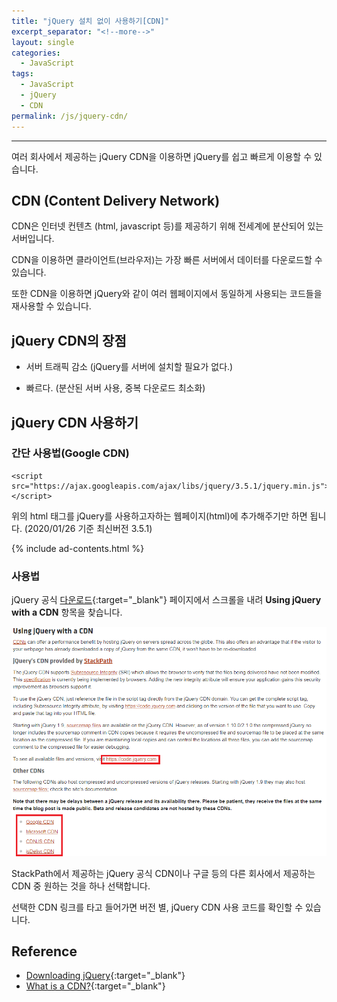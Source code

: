 ```yaml
---
title: "jQuery 설치 없이 사용하기[CDN]"
excerpt_separator: "<!--more-->"
layout: single
categories:
  - JavaScript
tags:
  - JavaScript
  - jQuery
  - CDN
permalink: /js/jquery-cdn/
---
```

---


여러 회사에서 제공하는 jQuery CDN을 이용하면 jQuery를 쉽고 빠르게 이용할 수 있습니다.

<!--more-->

## CDN (Content Delivery Network)

CDN은 인터넷 컨텐츠 (html, javascript 등)를 제공하기 위해 전세계에 분산되어 있는 서버입니다.

CDN을 이용하면 클라이언트(브라우저)는 가장 빠른 서버에서 데이터를 다운로드할 수 있습니다.

또한 CDN을 이용하면 jQuery와 같이 여러 웹페이지에서 동일하게 사용되는 코드들을 재사용할 수 있습니다.

## jQuery CDN의 장점

  * 서버 트래픽 감소 (jQuery를 서버에 설치할 필요가 없다.)

  * 빠르다. (분산된 서버 사용, 중복 다운로드 최소화)

## jQuery CDN 사용하기

### 간단 사용법(Google CDN)
```
<script src="https://ajax.googleapis.com/ajax/libs/jquery/3.5.1/jquery.min.js"></script>
```
위의 html 태그를 jQuery를 사용하고자하는 웹페이지(html)에 추가해주기만 하면 됩니다. (2020/01/26 기준 최신버전 3.5.1)

{% include ad-contents.html %}

### 사용법

jQuery 공식 [다운로드](https://jquery.com/download/){:target="_blank"} 페이지에서 스크롤을 내려 **Using jQuery with a CDN** 항목을 찾습니다.

![jquery](/assets/post-images/jquerycdn0.png)

StackPath에서 제공하는 jQuery 공식 CDN이나 구글 등의 다른 회사에서 제공하는 CDN 중 원하는 것을 하나 선택합니다.

선택한 CDN 링크를 타고 들어가면 버전 별, jQuery CDN 사용 코드를 확인할 수 있습니다.

## Reference
* [Downloading jQuery](https://jquery.com/download/){:target="_blank"}
* [What is a CDN?](https://www.cloudflare.com/learning/cdn/what-is-a-cdn/){:target="_blank"}
